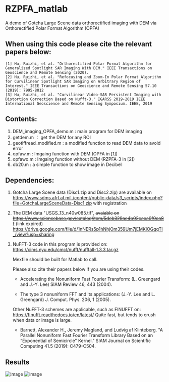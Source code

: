 # RZPFA_matlab
A demo of Gotcha Large Scene data orthorectified imaging with DEM via Orthorectified Polar Format Algorithm (OPFA)

## When using this code please cite the relevant papers below: 

    [1] Hu, Ruizhi, et al. "Orthorectified Polar Format Algorithm for Generalized Spotlight SAR Imaging With DEM." IEEE Transactions on Geoscience and Remote Sensing (2020).
    [2] Hu, Ruizhi, et al. "Refocusing and Zoom-In Polar Format Algorithm for Curvilinear Spotlight SAR Imaging on Arbitrary Region of Interest." IEEE Transactions on Geoscience and Remote Sensing 57.10 (2019): 7995-8012
    [3] Hu, Ruizhi, et al. "Curvilinear Video-SAR Persistent Imaging with Distortion Correction Based on Nufft-3." IGARSS 2019-2019 IEEE International Geoscience and Remote Sensing Symposium. IEEE, 2019

## Contents:
1) DEM_imaging_OPFA_demo.m : main program for DEM imaging
2) getdem.m ： get the DEM for any ROI 
3) geotiffread_modified.m : a modified function to read DEM data to avoid error
4) opfaw.m : Imgaing function with DEM (OPFA in [1])
5) opfawo.m : Imgaing function without DEM (RZPFA-3 in [2])
6) db20.m : a simple function to show image in Decibel

## Dependencies: 
1) Gotcha Large Scene data (Disc1.zip and Disc2.zip) are available on
https://www.sdms.afrl.af.mil./content/public-data/s3_scripts/index.php?file=GotchaLargeSceneData-Disc1.zip
with registration

2) The DEM data "USGS_13_n40w085.tif", ~~avaiable on https://www.sciencebase.gov/catalog/item/5deb329ae4b02caea0f0ea8f~~ (link expired)
   https://drive.google.com/file/d/1nNERs5p1hNhjOm359Um7jEMKlOGqqTI_/view?usp=sharing

2) NuFFT-3 code in this program is provided on: https://cims.nyu.edu/cmcl/nufft/nufftall-1.3.3.tar.gz 
   
   Mexfile should be built for Matlab to call.

    Please also cite their papers below if you are using their codes. 

    * Accelerating the Nonuniform Fast Fourier Transform: (L. Greengard and J.-Y. Lee) SIAM Review 46, 443 (2004).

    * The type 3 nonuniform FFT and its applications: (J.-Y. Lee and L. Greengard) J. Comput. Phys. 206, 1 (2005).

    Other NuFFT-3 schemes are applicable, such as FINUFFT on: https://finufft.readthedocs.io/en/latest/
    Quite fast, but tends to crush when data or image is large.
    * Barnett, Alexander H., Jeremy Magland, and Ludvig af Klinteberg. "A Parallel Nonuniform Fast Fourier Transform Library Based on an “Exponential of Semicircle" Kernel."     SIAM Journal on Scientific Computing 41.5 (2019): C479-C504.

## Results
![image](https://github.com/fred9076/OPFA_matlab/blob/master/result1.png)
![image](https://github.com/fred9076/OPFA_matlab/blob/master/result2.png)
